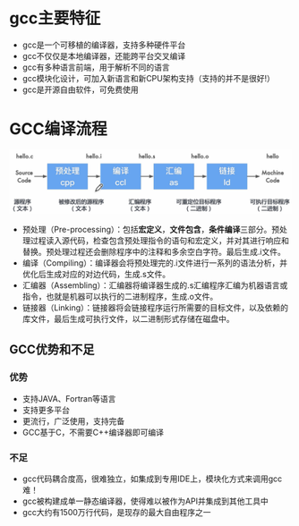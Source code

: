 # gcc主要特征
- gcc是一个可移植的编译器，支持多种硬件平台
- gcc不仅仅是本地编译器，还能跨平台交叉编译
- gcc有多种语言前端，用于解析不同的语言
- gcc模块化设计，可加入新语言和新CPU架构支持（支持的并不是很好!）
- gcc是开源自由软件，可免费使用
# GCC编译流程
![GCC编译过程](./Picture/03.gcc%E7%BC%96%E8%AF%91%E8%BF%87%E7%A8%8B.png)
- 预处理（Pre-processing）：包括**宏定义**，**文件包含**，**条件编译**三部分。预处理过程读入源代码，检查包含预处理指令的语句和宏定义，并对其进行响应和替换。预处理过程还会删除程序中的注释和多余空白字符。最后生成.i文件。
- 编译（Compiling）：编译器会将预处理完的.i文件进行一系列的语法分析，并优化后生成对应的对边代码，生成.s文件。
- 汇编器（Assembling）：汇编器将编译器生成的.s汇编程序汇编为机器语言或指令，也就是机器可以执行的二进制程序，生成.o文件。
- 链接器（Linking）：链接器将会链接程序运行所需要的目标文件，以及依赖的库文件，最后生成可执行文件，以二进制形式存储在磁盘中。
## GCC优势和不足
### 优势
- 支持JAVA、Fortran等语言
- 支持更多平台
- 更流行，广泛使用，支持完备
- GCC基于C，不需要C++编译器即可编译
### 不足
- gcc代码耦合度高，很难独立，如集成到专用IDE上，模块化方式来调用gcc难！
- gcc被构建成单一静态编译器，使得难以被作为API并集成到其他工具中
- gcc大约有1500万行代码，是现存的最大自由程序之一
